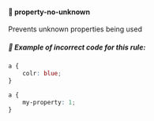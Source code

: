 #### 📍 property-no-unknown

Prevents unknown properties being used

##### 🧟 Example of incorrect code for this rule:

```css
a {
    colr: blue;
}

a {
    my-property: 1;
}
```
